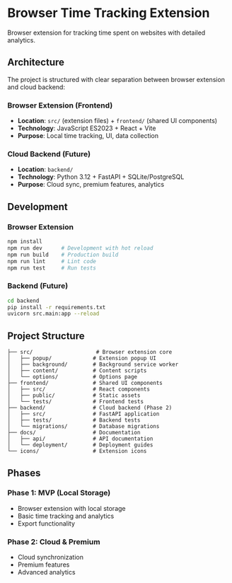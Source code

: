 # Browser Time Tracking Extension

Browser extension for tracking time spent on websites with detailed analytics.

## Architecture

The project is structured with clear separation between browser extension and cloud backend:

### Browser Extension (Frontend)
- **Location**: `src/` (extension files) + `frontend/` (shared UI components)
- **Technology**: JavaScript ES2023 + React + Vite
- **Purpose**: Local time tracking, UI, data collection

### Cloud Backend (Future)
- **Location**: `backend/`
- **Technology**: Python 3.12 + FastAPI + SQLite/PostgreSQL
- **Purpose**: Cloud sync, premium features, analytics

## Development

### Browser Extension
```bash
npm install
npm run dev      # Development with hot reload
npm run build    # Production build
npm run lint     # Lint code
npm run test     # Run tests
```

### Backend (Future)
```bash
cd backend
pip install -r requirements.txt
uvicorn src.main:app --reload
```

## Project Structure

```
├── src/                    # Browser extension core
│   ├── popup/             # Extension popup UI
│   ├── background/        # Background service worker
│   ├── content/           # Content scripts
│   └── options/           # Options page
├── frontend/              # Shared UI components
│   ├── src/               # React components
│   ├── public/            # Static assets
│   └── tests/             # Frontend tests
├── backend/               # Cloud backend (Phase 2)
│   ├── src/               # FastAPI application
│   ├── tests/             # Backend tests
│   └── migrations/        # Database migrations
├── docs/                  # Documentation
│   ├── api/               # API documentation
│   └── deployment/        # Deployment guides
└── icons/                 # Extension icons
```

## Phases

### Phase 1: MVP (Local Storage)
- Browser extension with local storage
- Basic time tracking and analytics
- Export functionality

### Phase 2: Cloud & Premium
- Cloud synchronization
- Premium features
- Advanced analytics
